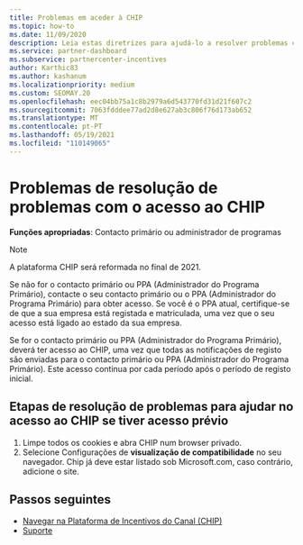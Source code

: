 ```yaml
---
title: Problemas em aceder à CHIP
ms.topic: how-to
ms.date: 11/09/2020
description: Leia estas diretrizes para ajudá-lo a resolver problemas com a utilização da ferramenta Channel Incentives Platform (CHIP).
ms.service: partner-dashboard
ms.subservice: partnercenter-incentives
author: Karthic83
ms.author: kashanum
ms.localizationpriority: medium
ms.custom: SEOMAY.20
ms.openlocfilehash: eec04bb75a1c8b2979a6d543770fd31d21f607c2
ms.sourcegitcommit: 7063fdddee77ad2d8e627ab3c806f76d173ab652
ms.translationtype: MT
ms.contentlocale: pt-PT
ms.lasthandoff: 05/19/2021
ms.locfileid: "110149065"
---
```

# <a name="troubleshoot-issues-with-accessing-chip"></a>Problemas de resolução de problemas com o acesso ao CHIP

**Funções apropriadas**: Contacto primário ou administrador de programas

>[!NOTE]
>A plataforma CHIP será reformada no final de 2021.

Se não for o contacto primário ou PPA (Administrador do Programa Primário), contacte o seu contacto primário ou o PPA (Administrador do Programa Primário) para obter acesso. Se você é o PPA atual, certifique-se de que a sua empresa está registada e matriculada, uma vez que o seu acesso está ligado ao estado da sua empresa.

Se for o contacto primário ou PPA (Administrador do Programa Primário), deverá ter acesso ao CHIP, uma vez que todas as notificações de registo são enviadas para o contacto primário ou PPA (Administrador do Programa Primário). Este acesso continua por cada período após o período de registo inicial.

## <a name="troubleshooting-steps-to-assist-with-accessing-chip-if-you-had-prior-access"></a>Etapas de resolução de problemas para ajudar no acesso ao CHIP se tiver acesso prévio

1. Limpe todos os cookies e abra CHIP num browser privado.
1. Selecione Configurações de **visualização de compatibilidade** no seu navegador. Chip já deve estar listado sob Microsoft.com, caso contrário, adicione o site.

## <a name="next-steps"></a>Passos seguintes

- [Navegar na Plataforma de Incentivos do Canal (CHIP)](chip-intro.md)
- [Suporte](report-problems-with-partner-center.md)